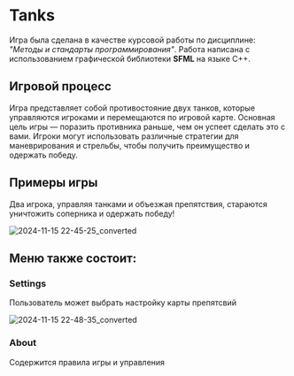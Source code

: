 # Tanks
Игра была сделана в качестве курсовой работы по дисциплине: *"Методы и стандарты программирования"*. 
Работа написана с использованием графической библиотеки **SFML** на языке С++.

## Игровой процесс
Игра представляет собой противостояние двух танков, которые управляются игроками и перемещаются по игровой карте. Основная цель игры — поразить противника раньше, чем он успеет сделать это с вами. Игроки могут использовать различные стратегии для маневрирования и стрельбы, чтобы получить преимущество и одержать победу.


## Примеры игры

Два игрока, управляя танками и объезжая препятствия, стараются уничтожить соперника и одержать победу!

![2024-11-15 22-45-25_converted](https://github.com/user-attachments/assets/0ce5b6f4-a3f0-42fe-bd35-210fc5f9e95f)

## Меню также состоит:

### Settings
Пользователь может выбрать настройку карты препятсвий 

![2024-11-15 22-48-35_converted](https://github.com/user-attachments/assets/cda56018-9c2e-4096-a01a-a2fbb7ae3d36)

### About
Содержится правила игры и управления
